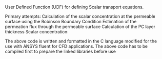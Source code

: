 User Defined Function (UDF) for defining Scalar transport equations. 

Primary attempts:
Calculation of the scalar concentration at the permeable surface using the Robinson Boundary Condition
Estimation of the permeation flux through the permeable surface
Calculation of the PC layer thickness 
Scalar concentration 

The above code is written and formatted in the C language modified for the use with ANSYS fluent for CFD applications.
The above code has to be compiled first to prepare the linked libraries before use


